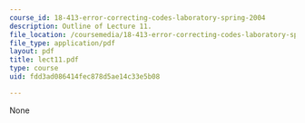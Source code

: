 ```yaml
---
course_id: 18-413-error-correcting-codes-laboratory-spring-2004
description: Outline of Lecture 11.
file_location: /coursemedia/18-413-error-correcting-codes-laboratory-spring-2004/fdd3ad086414fec878d5ae14c33e5b08_lect11.pdf
file_type: application/pdf
layout: pdf
title: lect11.pdf
type: course
uid: fdd3ad086414fec878d5ae14c33e5b08

---
```

None